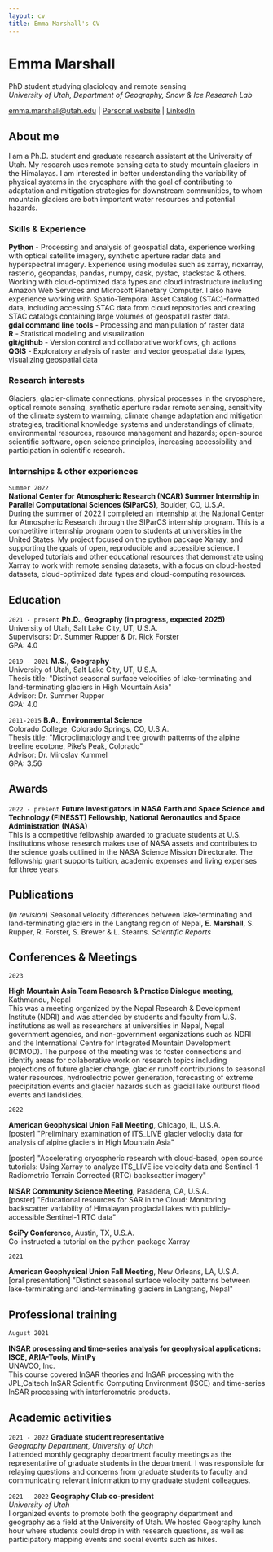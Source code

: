 ```yaml
---
layout: cv
title: Emma Marshall's CV
---
```

# Emma Marshall
  
    
      
PhD student studying glaciology and remote sensing  
*University of Utah, Department of Geography, Snow & Ice Research Lab*

<div id="webaddress">
<a href="emma.marshall@utah.edu">emma.marshall@utah.edu</a>
| <a href="https://e-marshall.github.io/">Personal website</a>
  | <a href="https://www.linkedin.com/in/emma-marshall-6076a1aa/">LinkedIn</a>
</div>


## About me

I am a Ph.D. student and graduate research assistant at the University of Utah. My research uses remote sensing data to study mountain glaciers in the Himalayas. I am interested in better understanding the variability of physical systems in the cryosphere with the goal of contributing to adaptation and mitigation strategies for downstream communities, to whom mountain glaciers are both important water resources and potential hazards. 

### Skills & Experience

**Python** - Processing and analysis of geospatial data, experience working with optical satellite imagery, synthetic aperture radar data and hyperspectral imagery. Experience using modules such as xarray, rioxarray, rasterio, geopandas, pandas, numpy, dask, pystac, stackstac & others. Working with cloud-optimized data types and cloud infrastructure including Amazon Web Services and Microsoft Planetary Computer. I also have experience working with Spatio-Temporal Asset Catalog (STAC)-formatted data, including accessing STAC data from cloud repositories and creating STAC catalogs containing large volumes of geospatial raster data.  
**gdal command line tools** - Processing and manipulation of raster data  
**R** - Statistical modeling and visualization  
**git/github** - Version control and collaborative workflows, gh actions  
**QGIS** - Exploratory analysis of raster and vector geospatial data types, visualizing geospatial data  

### Research interests
Glaciers, glacier-climate connections, physical processes in the cryosphere, optical remote sensing, synthetic aperture radar remote sensing, sensitivity of the climate system to warming, climate change adaptation and mitigation strategies, traditional knowledge systems and understandings of climate, environmental resources, resource management and hazards; open-source scientific software, open science principles, increasing accessibility and participation in scientific research. 

### Internships & other experiences
`Summer 2022`  
**National Center for Atmospheric Research (NCAR) Summer Internship in Parallel Computational Sciences (SIParCS)**, Boulder, CO, U.S.A.  
During the summer of 2022 I completed an internship at the National Center for Atmospheric Research through the SIParCS internship program. This is a competitive internship program open to students at universities in the United States. My project focused on the python package Xarray, and supporting the goals of open, reproducible and accessible science. I developed tutorials and other educational resources that demonstrate using Xarray to work with remote sensing datasets, with a focus on cloud-hosted datasets, cloud-optimized data types and cloud-computing resources.

## Education

`2021 - present`
__Ph.D., Geography (in progress, expected 2025)__    
University of Utah, Salt Lake City, UT, U.S.A.    
Supervisors: Dr. Summer Rupper & Dr. Rick Forster  
GPA: 4.0  
  
    

`2019 - 2021`
__M.S., Geography__  
University of Utah, Salt Lake City, UT, U.S.A.    
Thesis title: "Distinct seasonal surface velocities of lake-terminating and land-terminating glaciers in
High Mountain Asia"  
Advisor: Dr. Summer Rupper  
GPA: 4.0  
  
    

`2011-2015`
__B.A., Environmental Science__  
Colorado College, Colorado Springs, CO, U.S.A.  
Thesis title: "Microclimatology and tree growth patterns of the alpine treeline ecotone,
Pike’s Peak, Colorado"  
Advisor: Dr. Miroslav Kummel  
GPA: 3.56  
    

## Awards

`2022 - present`
**Future Investigators in NASA Earth and Space Science and Technology (FINESST) Fellowship, National Aeronautics and Space Administration (NASA)**  
This is a competitive fellowship awarded to graduate students at U.S. institutions whose research makes use of NASA assets and contributes to the science goals outlined in the NASA Science Mission Directorate. The fellowship grant supports tuition, academic expenses and living expenses for three years. 


## Publications

(*in revision*) Seasonal velocity differences between lake-terminating and land-terminating glaciers in the Langtang region of Nepal, **E. Marshall**, S. Rupper, R. Forster, S. Brewer & L. Stearns. *Scientific Reports*   

## Conferences & Meetings

`2023` 

**High Mountain Asia Team Research & Practice Dialogue meeting**, Kathmandu, Nepal  
This was a meeting organized by the Nepal Research & Development Institute (NDRI) and was attended by students and faculty from U.S. institutions as well as researchers at universities in Nepal, Nepal government agencies, and non-government organizations such as NDRI and the International Centre for Integrated Mountain Development (ICIMOD). The purpose of the meeting was to foster connections and identify areas for collaborative work on research topics including projections of future glacier change, glacier runoff contributions to seasonal water resources, hydroelectric power generation, forecasting of extreme precipitation events and glacier hazards such as glacial lake outburst flood events and landslides.  

`2022`

**American Geophysical Union Fall Meeting**, Chicago, IL, U.S.A.  
[poster] "Preliminary examination of ITS_LIVE glacier velocity data for analysis of alpine glaciers in High Mountain Asia"  
  
    
[poster] "Accelerating cryospheric research with cloud-based, open source tutorials: Using Xarray to analyze ITS_LIVE ice velocity data and Sentinel-1 Radiometric Terrain Corrected (RTC) backscatter imagery"     
  
      

**NISAR Community Science Meeting**, Pasadena, CA, U.S.A.  
[poster] "Educational resources for SAR in the Cloud: Monitoring backscatter variability of Himalayan proglacial lakes with publicly-accessible Sentinel-1 RTC data"  
  
    
    


**SciPy Conference**, Austin, TX, U.S.A.  
Co-instructed a tutorial on the python package Xarray  

`2021`

**American Geophysical Union Fall Meeting**, New Orleans, LA, U.S.A.  
[oral presentation] "Distinct seasonal surface velocity patterns between lake-terminating and
land-terminating glaciers in Langtang, Nepal"  

## Professional training

`August 2021`

**INSAR processing and time-series analysis for geophysical applications: ISCE,
ARIA-Tools, MintPy**  
UNAVCO, Inc.  
This course covered InSAR theories and InSAR processing with the JPL,Caltech InSAR
Scientific Computing Environment (ISCE) and time-series InSAR processing with
interferometric products.  

## Academic activities 

`2021 - 2022`
**Graduate student representative**  
*Geography Department, University of Utah*    
I attended monthly geography department faculty meetings as the representative of graduate
students in the department. I was responsible for relaying questions and concerns from graduate students to
faculty and communicating relevant information to my graduate student colleagues.
   
     
     

`2021 - 2022`
**Geography Club co-president**  
*University of Utah*    
I organized events to promote both the geography department and geography as a field at the
University of Utah. We hosted Geography lunch hour where students could drop in with research
questions, as well as participatory mapping events and social events such as hikes.

<!-- ### Footer

Last updated: Feb 2023 -->


